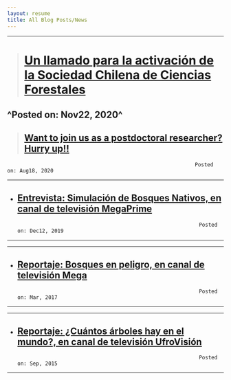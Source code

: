 ```yaml
---
layout: resume
title: All Blog Posts/News
---
```


---
> # [Un llamado para la activación de la Sociedad Chilena de Ciencias Forestales](/news/2020-11-22paperSocifor.md)
^Posted on: Nov22, 2020^
---


> ## [Want to join us as a postdoctoral researcher? Hurry up!!](/news/2020-08-18-postDoc.md)

                                                                 Posted on: Aug18, 2020


---
* ## [Entrevista: Simulación de Bosques Nativos, en canal de televisión MegaPrime](/news/2019-12-12megaSimBnativo.md)
                                                                 Posted on: Dec12, 2019
---

---
* ## [Reportaje: Bosques en peligro, en canal de televisión Mega](/news/2017-03-10-mega.md)
                                                                 Posted on: Mar, 2017
---

---
* ## [Reportaje: ¿Cuántos árboles hay en el mundo?, en canal de televisión UfroVisión](/news/2015-09-17arbolesMundo.md)
                                                                 Posted on: Sep, 2015
---
